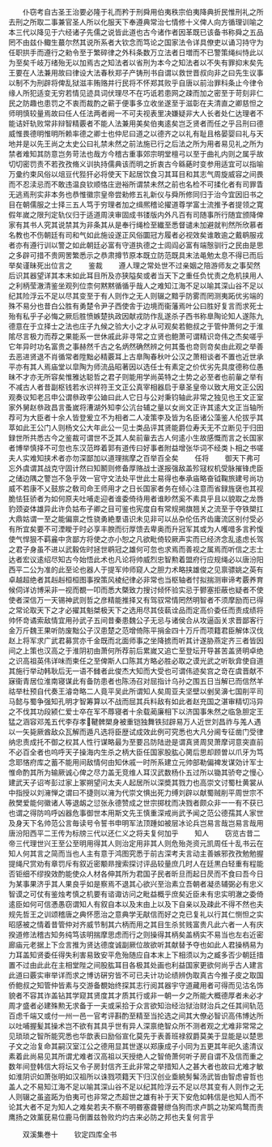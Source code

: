 <!-- { "loadSidebar": true } -->
　　仆窃考自古圣王治要必隆于礼而矜于刑舜用伯夷秩宗伯夷降典折民惟刑礼之所去刑之所取二事兼官圣人所以化服天下奉遵典常治七情修十义俾人向方循理训喻之本三代以降见于六经诸子先儒之说皆此道也古今诸作者因革既已该备书称舜之五品罔不由兹仆鲰生蕞尔然其说所系者大钦念而笃论之国家法令详具僚吏以诵习持守为任职拱手而遵行之勑令至于繁碎律之外科条数万立法者日増而不已警策绳纠恃此以为至矣千岐万绪殆无以加焉古之知法者以省刑为本今之知法者以不失有罪抑末矣先王要在人法兼用故曰律设大法春秋郑子产铸刑书自谓以救世晋叔向非之曰先生议事以制不为刑辟将俾乱狱滋丰贿赂并行民将不怀郑其败乎自唐以前治罪科条止今律令缘人所犯适变无穷若情见迹具词伏理尽不在巧诋若患网之疎而加之密至于苛刻非仁民之防趣也患罚之不衷而裁酌之蕲于便事多立收坐遂至于滋彰在夫清直之卿慈怛之师明慎较量焉故曰任人任法两者阙一不可夫视表里决嫌疑非大人长者处仁达理者不能诘奸轨败常非辩智精覈者不能人法兼用美矣伯夷逺矣岂乏贤者而任之乎吕刑曰德威惟畏德明惟明所赖率德之卿士也仲尼曰道之以德齐之以礼有耻且格晏婴曰礼与天地并是以先王尚之太史公曰礼禁未然之前法施已行之后法之所为用者易见礼之所为禁者难知其防意岂务苛法也哉方今稽古重事郊宗明堂檀弓以至于曲礼内则之属乎故切切密罚责不若孜孜脩义训执持儒典该而明之折衷古今緜蕝时变参用适宜可以指喻万彚约束风俗以俎豆代狴犴必将使天下起居饮食习其耳目和其志气周旋威容之间畏而不忍渎忌而不敢违温良钦顺恪庄逊裕所谓禁未然之前也名检不可揉化者有司罪眚无逃焉刑实非本务也恭惟徽宗皇帝尝勑修五礼新仪与舜所修同归于治今宜因旧书之目在朝儒服之士择三五人笃于穷理者加之缉熈稽论擢道尊学富士流推予者提领之寛假年嵗之限刋定轨仪归于适道周浃审固成书镂版内外凡百有司随事所行随宜颁降俾家有其书人究其说禁其为非条其从是奉行绳检至纎至悉督谴未加避就判然所欣慕者名教也不伤朝廷有司和气如此施设遂正风俗圜冠方履者必视效矣谁敢逾之戴鹖服戎者亦有遵行训以警之如此朝廷必富有守道执德之士闾阎必富有端慤驯行之民由是思之多辟可措不贵网罟繁悉示之恭肃撙节原本既立防范既具末法黾勉太息不得已而后举矣谨昧死出位言之
　　鉴裁
　　遵人理之常处世不过亲姻之陪游师友之事契然后识其器望详其本末如此耳目所及亦狭隘矣或者当天下之重任负忧责之危机挟用人之利柄莹澈清鉴坐观列位柰何黙黙循循乎哉人之难知江海不足以喻其深山谷不足以纪其险浮云不足以尽其变至于有人则作之无人则辍之黯乎防雾而罔测夷跖优劣端的殊不易分也昔白公胜有勇楚令尹子西使舎于边境而衞藩焉叶公曰胜好复言而求死士殆有私乎子必悔之厥后胜愤嫉楚执政因献戎防作乱遂杀子西书称臯陶论知人遂陈九德意在于立择士之法也庄子九候之验大小之才从可观矣若鲍叔之于管仲萧何之于淮隂尽言极力而荐之果能系一世休戚此非寻常之立贤也鲍萧可谓精识竒伟之杰矣嗟乎它年异时功名富贵之事赫然千古之名炳然确然辨之何其蚤也竒则竒矣由此观之举善去恶进贤退不肖循常者陞黜必精覈耳上古臯陶春秋叶公汉之萧相谈者不置也近世承平亦有其人焉庙堂以皐陶为师流品昭著因以选任士有素定之价优劣先具度德称位愚昧不才亦无所容矣惟雅达聪哲之君子则能用学尚英特之士势之必至者也前軰之举有不减古人者昔副枢钱若水识祥符王文正公真宰相器启于章圣皇帝以致大用文正公因观奏议知老吕申公谓叅政李公廸曰此人它日与公对秉钧轴此非常之独见也王文正室家外舅赵叅政昌言蚤嵗将漕湖外知李公沆台辅之量以女尚文正许其逺大文正当轴所荐可为大臣者十余人皆登爰立不为相者二人凌策李及皆为名臣诸公藻鉴人伦拔乎其萃如此王公门人则杨文公大年此公一见士类品评其贤能爵位寿夭无不立断见于归田録世所共悉古今之鉴裁可谓世不乏其人矣前軰去古人何逺小生故感慨而言之长国家者博举慎择不可忽也东汉范晔着郭有道传曰好事者附益增张华词不经类卜相之书嗟夫人实难知挟术者亦勿深鄙加以道理揣摩之百举百全矣
　　任将
　　御天下弗可忘外虞谓其战克守固计然曰知鬭则修备厚赂战士遂报强敌盖殄冦权机受脉摧锋虎臣之储边隅之警岂不急乎效一官守文法处平世此士易得也奉承庙略奋钺鞠旅建号尚功威不若康不乂鼓旂之敎司命王师用才之日长国家者务在倾心注意而省録旌襃也其视脆怯狂骄者为如何原夫吐哺走迎者谁委倚待用者谁眇然奚不素具乎且以貌取之龙唇豹颈姿体雄异此许负姑布子卿之目可鉴也宪度自有常规掲旗翘关之流至于夺铁槊扛大鼎姑谓一至之能偏禀之性骁勇絶羣语识未见非可以丛杂伦伍齐齿庸流区别付受必有所宜矣要不可湮瞹于时必享丰腴而衍厚馈去卑奥而升冠军其或为人嚄唶多言矜愎使气悍狠不羁麄中贪鄙方将使之亦小恕之凡欲毗倚较厥声实而已经济念乱逺虑长驾之君子身虽不进以武毅佐时拯世鹖冠之雄何可忽也求焉而善视之属焉而听信之志士达者宏议逺绍尽知古今始悟此术也凡论将帅威烈忠智勲着盟府行应规绳必以唐汾阳西平二公为准的此至论也器人于提军帅师窥人之胆力术略挟雄俊之见禀骠姚之英有卓越超绝者其赳赳桓桓图事揆策风棱纪律必非常也当枢轴者忖拟揣测审谛考覈养育候伺详访博采非一视而覩一叩而悉大槩致力搜讨倾怀验实忌于鬰塞拒蔽也疑者不使使者深信万一天锡神武则哲之彦精能推择又有驾驭常情罔然明智者不须摩励而已得之常论取天下之才必擢其魁桀极天下之选用尽其伎蓻诠品而定高价委任而责成绩将帅怀竒谲索敌情宜用孙武子五间昔秦患魏公子无忌与诸侯合从攻逼函关求晋鄙客行金万斤魏王果听防废黜公子汉患楚之范增倚陈平捐金四十万斤而项籍君臣解体汉伐赵上将军求广武君募赏亦千金既而北面师事之坐降掳而听其计遂胁燕定齐三者皆因间之上策也汉高之于淮阴初由萧何所荐前后累嵗又追亡至登坛开导甚苦盖贤明卓绝之识高祖英伟详味而柬任之至俾斯人口陈其方略必胜必取之谟光武之听耿弇使自道其施行举动韩耿后无一语不雠者此俊杰大知而大受也可谓伟迹矣宫之竒在虞晋献不寐衞青居位淮南寝谋此有备防患者也陈汤召对屈指计乌孙之围五日当解已而信然羊祜举杜预自代奏王濬竒略二人竟平吴此所谓知人矣周亚夫坚壁以剉吴濞七国削平司马懿与蜀争强知孔明才智筹算以不战而屈其兵料敌有如此者赵充国之湛审精切冯异之不伐其功段颍仁爱士卒在军不蓐寝者十余载蔺廉相下以济国事朱然之临急胆定王猛之涵容邓羗五代李存孝鞬髀槊身被重铠独舞铁挝辟易万人近世刘昌祚与羗人遇以一矢毙厥酋敌众瓦解而遁凡选将臣歴试成效此例可究悉也大凡分阃专征凿门受律纳忠责成托不御之权其人性行谋略最为至要吕防陆逊是谓真贤周炅萧摩诃意突直前不必百全者也呜呼天子操海内生杀之柄大臣任国家股肱心膐后思却顾曽以爪牙为笃念耶悋府库之蓄不能用间敌情何由知休戚一时所系建立元帅部勒偏裨发谋効计军士惟命酌其所为输厥诚心俾之尽力盖无竞维人耳汉武数杨仆五过所以锄其骄夸之慢心建武天子诏岑彭过家上冢朔望问太夫人起居所以深奬其戮力也高崇文讨蜀杜黄裳从中指授以刘澭惮之谓曰不捷则以澭为代崇文惧出死力缚刘辟以献蜀贼削平周世宗不赦樊爱能何徽诸人等退衂之愆张永德赞成之世宗掷枕而决戮者颇众非一一有不获已也谓之得防呜呼凶器危事御世本用斯文先王慎重深戒尚武予闻之范公德孺其人家世及身天下名帅范公言毎读号令誓书申明军法顶踵如被层冰论兵岂易言哉岂易言哉用唐汾阳西平二王传为标牓三代以还仁义之将夫复何加乎
　　知人
　　窃览古昔二帝三代理世兴王至公至明用得其人则治定用非其人则危殆尧资元凯周任十乱书云在知人何其言之简而当也人主有意于鸿图究悉于前古深考夫言动主善嫉邪孜孜勉勉握提绳尺赏劝有章罚斥有叙近密颙昻搜索探讨评品较量庶几时人在廷黒白轻重有程能否钜细不缪揆效酌能使众人材各伸其所为君国子民者昕旦而起日昃而不食曰吾今日为某事果济乎其人果良乎如是察焉不退其心欲兴至治素立吾朝者凝丞辅弼必有忠义智谟之可仗有鉴烛考慎之机要有谘诹访问之毗益概乎庶矣近臣未有忠实明澈之委倚逺臣如何可信慿愚窃谓知人有叙自本以及末由上以及下自亲以及疎此不得不然也夫规先哲王之训颂稽唐之典怀愿治之意典学无猒信而好之克已复礼以行其仁恻怛之实昭感被之情着昔管仲对齐威节制其六柄而用之其目生杀贫贱富贵凡此六者一人有庆揆道修法稽古知务纯笃该明揣摩思虑而行之则操得其柄矣盖柄实不易当也左右近密廊庙元老据上下佥言推为贤达德度诚副厥位故欲听其献替予夺也如此人君操柄易为力耳盖知贤委任得失利害易致安平危殆随应自本末上下相须以为之臧多否少朝廷措置不过由此此在主相堂陛之间股肱耳目各极其处画也利益国家更欲何尚乎古人建言此道曰覈实审举详而求之博访硏穷皆不可已夫计功论绩辨伪取真古今推子皮之取国侨鲍叔之知管仲皆素与交游备覩始终探其志行阅其器宇守道藏用者可得而见沽名饰貌者不容其诈盖钻其学窥其贤度其才质其行或非一朝一夕之所能大概德厚者未必才周才盛者必建殊勲无求备于一夫或采拾于众言欲知治经治狱治财治兵之任其间轨范百虑千端又或付一州一邑一官考评斟酌至精至当抡选之间其大僚必智识高伟博达所以吐哺握髪其操术岂不欲有其具乎世有异人深禀绝智众所不测者观之尤难非常常之见琐琐之智所能究悉也华歆表曰励俗宣化莫先于表善班禄叙爵莫美于显能是以楚思子文之治复命其嗣汉室江公之德用显其世遂以郑康成子小同为五更其年祀久逺清议素着此尚易见其所谓尤难者汉高祖以天授绝人之智倚萧何听子房自谓不及信而重之数年间登韩信大将坛又令子房封信齐王此非常之举措知人之甚大者也故曰尤难才敏如淮阴识如萧张明如汉祖所以诛戮项籍天下归汉创业埀綂髣髴汤武皆由智虑睿哲也盖人之不易知江海不足以喻其深山谷不足以纪其险浮云不足以尽其变有人则作之无人则辍之虽盗跖为伯夷可也非常之杰超世之雄有补于天下安危如韩信是也知人而不论其大者不足为知人之难矣若夫不察不明昬塞聋瞽绁刍狗而求卢鹊之功架鸡鹜而责鹰扬之效薰莸易位鹿马倒置兹咎败灼灼古来必防之邦也夫复何言乎






　　双溪集巻十
　　钦定四库全书
